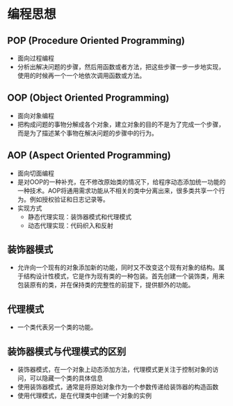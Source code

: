 # 编程思想

## POP (Procedure Oriented Programming)
- 面向过程编程
- 分析出解决问题的步骤，然后用函数或者方法，把这些步骤一步一步地实现，使用的时候再一个一个地依次调用函数或方法。

## OOP (Object Oriented Programming)
- 面向对象编程
- 把构成问题的事物分解成各个对象，建立对象的目的不是为了完成一个步骤，而是为了描述某个事物在解决问题的步骤中的行为。

## AOP (Aspect Oriented Programming)
- 面向切面编程
- 是对OOP的一种补充，在不修改原始类的情况下，给程序动态添加统一功能的一种技术。AOP将通用需求功能从不相关的类中分离出来，很多类共享一个行为。例如授权验证和日志记录等。
- 实现方式
  - 静态代理实现：装饰器模式和代理模式
  - 动态代理实现：代码织入和反射

 ## 装饰器模式
- 允许向一个现有的对象添加新的功能，同时又不改变这个现有对象的结构。属于结构设计性模式，它是作为现有类的一种包装。首先创建一个装饰类，用来包装原有的类，并在保持类的完整性的前提下，提供额外的功能。

## 代理模式
- 一个类代表另一个类的功能。

## 装饰器模式与代理模式的区别
- 装饰器模式，在一个对象上动态添加方法，代理模式更关注于控制对象的访问，可以隐藏一个类的具体信息
- 使用装饰器模式，通常是将原始对象作为一个参数传递给装饰器的构造函数
- 使用代理模式，是在代理类中创建一个对象的实例
